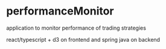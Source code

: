 # performanceMonitor
application to monitor performance of trading strategies

react/typescript + d3 on frontend and spring java on backend

